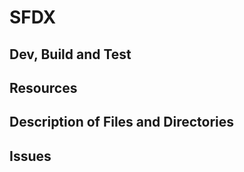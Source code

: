 # SFDX 

## Dev, Build and Test


## Resources


## Description of Files and Directories


## Issues


